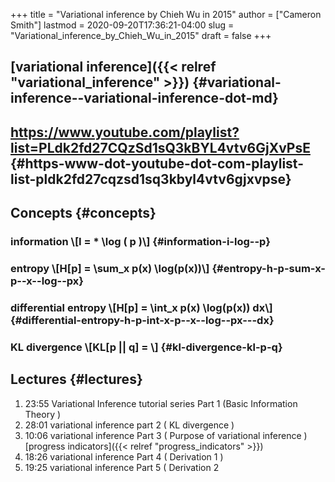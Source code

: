 +++
title = "Variational inference by Chieh Wu in 2015"
author = ["Cameron Smith"]
lastmod = 2020-09-20T17:36:21-04:00
slug = "Variational_inference_by_Chieh_Wu_in_2015"
draft = false
+++

## [variational inference]({{< relref "variational_inference" >}}) {#variational-inference--variational-inference-dot-md}


## <https://www.youtube.com/playlist?list=PLdk2fd27CQzSd1sQ3kBYL4vtv6GjXvPsE> {#https-www-dot-youtube-dot-com-playlist-list-pldk2fd27cqzsd1sq3kbyl4vtv6gjxvpse}


## Concepts {#concepts}


### information \\[I = \* \log ( p )\\] {#information-i-log--p}


### entropy \\[H[p] = \sum\_x p(x) \log(p(x))\\] {#entropy-h-p-sum-x-p--x--log--px}


### differential entropy \\[H[p] = \int\_x p(x) \log(p(x)) dx\\] {#differential-entropy-h-p-int-x-p--x--log--px---dx}


### KL divergence \\[KL[p || q] = \\] {#kl-divergence-kl-p-q}


## Lectures {#lectures}

1.  23:55 Variational Inference tutorial series Part 1 (Basic Information Theory )
2.  28:01 variational inference part 2 ( KL divergence )
3.  10:06 variational inference Part 3 ( Purpose of variational inference ) [progress indicators]({{< relref "progress_indicators" >}})
4.  18:26 variational inference Part 4 ( Derivation 1 )
5.  19:25 variational inference Part 5 ( Derivation 2
